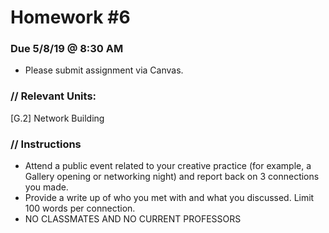 # Homework #6
### Due 5/8/19 @ 8:30 AM

* Please submit assignment via Canvas.

### // Relevant Units:
[G.2] Network Building

### // Instructions
* Attend a public event related to your creative practice (for example, a Gallery opening or networking night) and report back on 3 connections you made. 
* Provide a write up of who you met with and what you discussed. Limit 100 words per connection.
* NO CLASSMATES AND NO CURRENT PROFESSORS